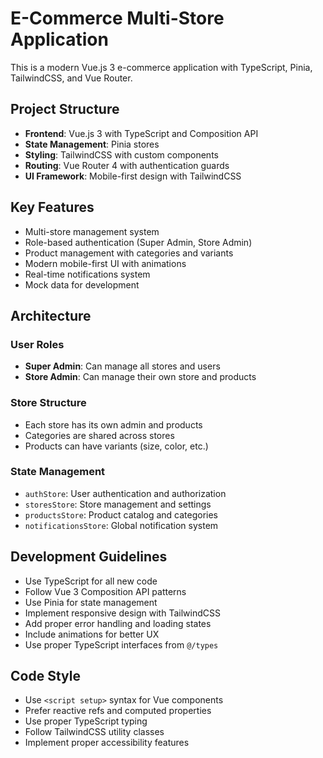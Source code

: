 <!-- Use this file to provide workspace-specific custom instructions to Copilot. For more details, visit https://code.visualstudio.com/docs/copilot/copilot-customization#_use-a-githubcopilotinstructionsmd-file -->

# E-Commerce Multi-Store Application

This is a modern Vue.js 3 e-commerce application with TypeScript, Pinia, TailwindCSS, and Vue Router.

## Project Structure

- **Frontend**: Vue.js 3 with TypeScript and Composition API
- **State Management**: Pinia stores
- **Styling**: TailwindCSS with custom components
- **Routing**: Vue Router 4 with authentication guards
- **UI Framework**: Mobile-first design with TailwindCSS

## Key Features

- Multi-store management system
- Role-based authentication (Super Admin, Store Admin)
- Product management with categories and variants
- Modern mobile-first UI with animations
- Real-time notifications system
- Mock data for development

## Architecture

### User Roles
- **Super Admin**: Can manage all stores and users
- **Store Admin**: Can manage their own store and products

### Store Structure
- Each store has its own admin and products
- Categories are shared across stores
- Products can have variants (size, color, etc.)

### State Management
- `authStore`: User authentication and authorization
- `storesStore`: Store management and settings
- `productsStore`: Product catalog and categories
- `notificationsStore`: Global notification system

## Development Guidelines

- Use TypeScript for all new code
- Follow Vue 3 Composition API patterns
- Use Pinia for state management
- Implement responsive design with TailwindCSS
- Add proper error handling and loading states
- Include animations for better UX
- Use proper TypeScript interfaces from `@/types`

## Code Style

- Use `<script setup>` syntax for Vue components
- Prefer reactive refs and computed properties
- Use proper TypeScript typing
- Follow TailwindCSS utility classes
- Implement proper accessibility features
